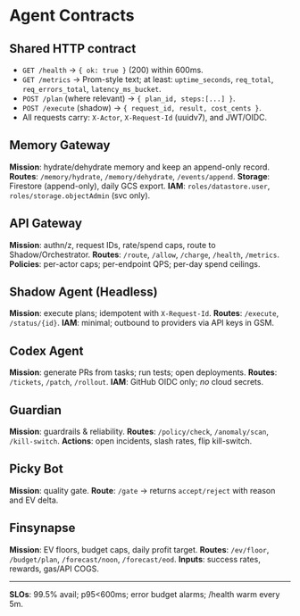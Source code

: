 # Agent Contracts

## Shared HTTP contract
- `GET /health` → `{ ok: true }` (200) within 600ms.
- `GET /metrics` → Prom-style text; at least: `uptime_seconds`, `req_total`, `req_errors_total`, `latency_ms_bucket`.
- `POST /plan` (where relevant) → `{ plan_id, steps:[...] }`.
- `POST /execute` (shadow) → `{ request_id, result, cost_cents }`.
- All requests carry: `X-Actor`, `X-Request-Id` (uuidv7), and JWT/OIDC.

## Memory Gateway
**Mission**: hydrate/dehydrate memory and keep an append-only record.
**Routes**: `/memory/hydrate`, `/memory/dehydrate`, `/events/append`.
**Storage**: Firestore (append-only), daily GCS export.
**IAM**: `roles/datastore.user`, `roles/storage.objectAdmin` (svc only).

## API Gateway
**Mission**: authn/z, request IDs, rate/spend caps, route to Shadow/Orchestrator.
**Routes**: `/route`, `/allow`, `/charge`, `/health`, `/metrics`.
**Policies**: per-actor caps; per-endpoint QPS; per-day spend ceilings.

## Shadow Agent (Headless)
**Mission**: execute plans; idempotent with `X-Request-Id`.
**Routes**: `/execute`, `/status/{id}`.
**IAM**: minimal; outbound to providers via API keys in GSM.

## Codex Agent
**Mission**: generate PRs from tasks; run tests; open deployments.
**Routes**: `/tickets`, `/patch`, `/rollout`.
**IAM**: GitHub OIDC only; *no* cloud secrets.

## Guardian
**Mission**: guardrails & reliability.
**Routes**: `/policy/check`, `/anomaly/scan`, `/kill-switch`.
**Actions**: open incidents, slash rates, flip kill-switch.

## Picky Bot
**Mission**: quality gate.
**Route**: `/gate` → returns `accept/reject` with reason and EV delta.

## Finsynapse
**Mission**: EV floors, budget caps, daily profit target.
**Routes**: `/ev/floor`, `/budget/plan`, `/forecast/noon`, `/forecast/eod`.
**Inputs**: success rates, rewards, gas/API COGS.

---
**SLOs**: 99.5% avail; p95<600ms; error budget alarms; /health warm every 5m.
